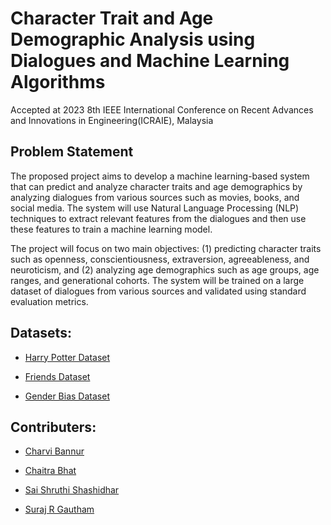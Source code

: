 # Character Trait and Age Demographic Analysis using Dialogues and Machine Learning Algorithms
Accepted at 2023 8th IEEE International Conference on Recent Advances and Innovations in Engineering(ICRAIE), Malaysia

## Problem Statement
The proposed project aims to develop a machine learning-based system that can predict and analyze character traits and age demographics by analyzing dialogues from various sources such as movies, books, and social media. The system will use Natural Language Processing (NLP) techniques to extract relevant features from the dialogues and then use these features to train a machine learning model.

The project will focus on two main objectives: (1) predicting character traits such as openness, conscientiousness, extraversion, agreeableness, and neuroticism, and (2) analyzing age demographics such as age groups, age ranges, and generational cohorts. The system will be trained on a large dataset of dialogues from various sources and validated using standard evaluation metrics.

## Datasets: 

* [Harry Potter Dataset](https://www.kaggle.com/datasets/gulsahdemiryurek/harry-potter-dataset?select=Harry+Potter+1.csv)

* [Friends Dataset]()

* [Gender Bias Dataset](https://docs.google.com/spreadsheets/d/1nfCE-9ysFUnA8fIGXc4raYqp2vPOJh4Cct609AHxVwo/edit?usp=sharing)

## Contributers:

* [Charvi Bannur](https://github.com/charvibannur)

* [Chaitra Bhat](https://github.com/Chaitra-Bhat383)

* [Sai Shruthi Shashidhar](https://github.com/Shruthi1707)

* [Suraj R Gautham](https://github.com/surajgautham)

